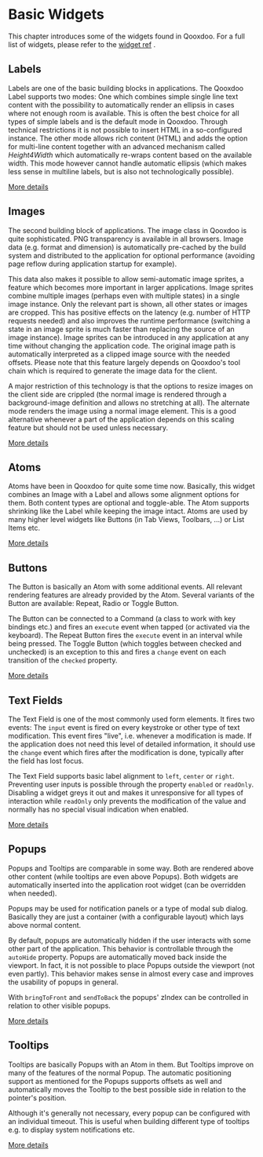 # Basic Widgets

This chapter introduces some of the widgets found in Qooxdoo. For a full list of
widgets, please refer to the [widget ref](widget_ref.md) .

## Labels

Labels are one of the basic building blocks in applications. The Qooxdoo Label
supports two modes: One which combines simple single line text content with the
possibility to automatically render an ellipsis in cases where not enough room
is available. This is often the best choice for all types of simple labels and
is the default mode in Qooxdoo. Through technical restrictions it is not
possible to insert HTML in a so-configured instance. The other mode allows rich
content (HTML) and adds the option for multi-line content together with an
advanced mechanism called _Height4Width_ which automatically re-wraps content
based on the available width. This mode however cannot handle automatic ellipsis
(which makes less sense in multiline labels, but is also not technologically
possible).

[More details](label.md)

## Images

The second building block of applications. The image class in Qooxdoo is quite
sophisticated. PNG transparency is available in all browsers. Image data (e.g.
format and dimension) is automatically pre-cached by the build system and
distributed to the application for optional performance (avoiding page reflow
during application startup for example).

This data also makes it possible to allow semi-automatic image sprites, a
feature which becomes more important in larger applications. Image sprites
combine multiple images (perhaps even with multiple states) in a single image
instance. Only the relevant part is shown, all other states or images are
cropped. This has positive effects on the latency (e.g. number of HTTP requests
needed) and also improves the runtime performance (switching a state in an image
sprite is much faster than replacing the source of an image instance). Image
sprites can be introduced in any application at any time without changing the
application code. The original image path is automatically interpreted as a
clipped image source with the needed offsets. Please note that this feature
largely depends on Qooxdoo's tool chain which is required to generate the image
data for the client.

A major restriction of this technology is that the options to resize images on
the client side are crippled (the normal image is rendered through a
background-image definition and allows no stretching at all). The alternate mode
renders the image using a normal image element. This is a good alternative
whenever a part of the application depends on this scaling feature but should
not be used unless necessary.

[More details](image.md)

## Atoms

Atoms have been in Qooxdoo for quite some time now. Basically, this widget
combines an Image with a Label and allows some alignment options for them. Both
content types are optional and toggle-able. The Atom supports shrinking like the
Label while keeping the image intact. Atoms are used by many higher level
widgets like Buttons (in Tab Views, Toolbars, ...) or List Items etc.

[More details](atom.md)

## Buttons

The Button is basically an Atom with some additional events. All relevant
rendering features are already provided by the Atom. Several variants of the
Button are available: Repeat, Radio or Toggle Button.

The Button can be connected to a Command (a class to work with key bindings
etc.) and fires an `execute` event when tapped (or activated via the keyboard).
The Repeat Button fires the `execute` event in an interval while being pressed.
The Toggle Button (which toggles between checked and unchecked) is an exception
to this and fires a `change` event on each transition of the `checked` property.

[More details](button.md)

## Text Fields

The Text Field is one of the most commonly used form elements. It fires two
events: The `input` event is fired on every keystroke or other type of text
modification. This event fires "live", i.e. whenever a modification is made. If
the application does not need this level of detailed information, it should use
the `change` event which fires after the modification is done, typically after
the field has lost focus.

The Text Field supports basic label alignment to `left`, `center` or `right`.
Preventing user inputs is possible through the property `enabled` or `readOnly`.
Disabling a widget greys it out and makes it unresponsive for all types of
interaction while `readOnly` only prevents the modification of the value and
normally has no special visual indication when enabled.

[More details](textfield.md)

## Popups

Popups and Tooltips are comparable in some way. Both are rendered above other
content (while tooltips are even above Popups). Both widgets are automatically
inserted into the application root widget (can be overridden when needed).

Popups may be used for notification panels or a type of modal sub dialog.
Basically they are just a container (with a configurable layout) which lays
above normal content.

By default, popups are automatically hidden if the user interacts with some
other part of the application. This behavior is controllable through the
`autoHide` property. Popups are automatically moved back inside the viewport. In
fact, it is not possible to place Popups outside the viewport (not even partly).
This behavior makes sense in almost every case and improves the usability of
popups in general.

With `bringToFront` and `sendToBack` the popups' zIndex can be controlled in
relation to other visible popups.

[More details](popup.md)

## Tooltips

Tooltips are basically Popups with an Atom in them. But Tooltips improve on many
of the features of the normal Popup. The automatic positioning support as
mentioned for the Popups supports offsets as well and automatically moves the
Tooltip to the best possible side in relation to the pointer's position.

Although it's generally not necessary, every popup can be configured with an
individual timeout. This is useful when building different type of tooltips e.g.
to display system notifications etc.

[More details](tooltip.md)
